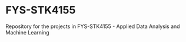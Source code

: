# FYS-STK4155
Repository for the projects in FYS-STK4155 - Applied Data Analysis and Machine Learning

